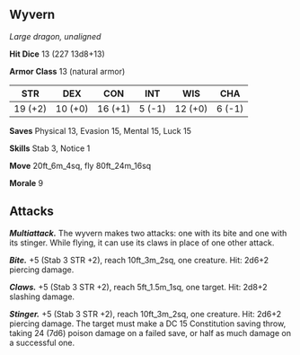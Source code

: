## Wyvern

*Large dragon, unaligned*

**Hit Dice** 13 (227 13d8+13)

**Armor Class** 13 (natural armor)

| STR     | DEX     | CON     | INT     | WIS     | CHA     |
|---------|---------|---------|---------|---------|---------|
| 19 (+2) | 10 (+0) | 16 (+1) |  5 (-1) | 12 (+0) |  6 (-1) |

**Saves** Physical 13, Evasion 15, Mental 15, Luck 15

**Skills** Stab 3, Notice 1

**Move** 20ft_6m_4sq, fly 80ft_24m_16sq

**Morale** 9

## Attacks

***Multiattack.*** The wyvern makes two attacks: one with its bite and one with its stinger. While flying, it can use its claws in place of one other attack.

***Bite.*** +5 (Stab 3 STR +2), reach 10ft_3m_2sq, one creature. Hit: 2d6+2 piercing damage.

***Claws.*** +5 (Stab 3 STR +2), reach 5ft_1.5m_1sq, one target. Hit: 2d8+2 slashing damage.

***Stinger.*** +5 (Stab 3 STR +2), reach 10ft_3m_2sq, one creature. Hit: 2d6+2 piercing damage. The target must make a DC 15 Constitution saving throw, taking 24 (7d6) poison damage on a failed save, or half as much damage on a successful one.

